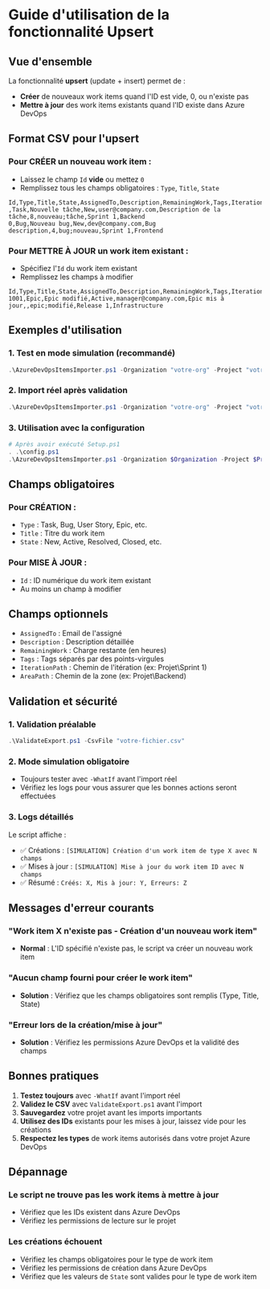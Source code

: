 # Guide d'utilisation de la fonctionnalité Upsert

## Vue d'ensemble
La fonctionnalité **upsert** (update + insert) permet de :
- **Créer** de nouveaux work items quand l'ID est vide, 0, ou n'existe pas
- **Mettre à jour** des work items existants quand l'ID existe dans Azure DevOps

## Format CSV pour l'upsert

### Pour CRÉER un nouveau work item :
- Laissez le champ `Id` **vide** ou mettez `0`
- Remplissez tous les champs obligatoires : `Type`, `Title`, `State`

```csv
Id,Type,Title,State,AssignedTo,Description,RemainingWork,Tags,IterationPath,AreaPath
,Task,Nouvelle tâche,New,user@company.com,Description de la tâche,8,nouveau;tâche,Sprint 1,Backend
0,Bug,Nouveau bug,New,dev@company.com,Bug description,4,bug;nouveau,Sprint 1,Frontend
```

### Pour METTRE À JOUR un work item existant :
- Spécifiez l'`Id` du work item existant
- Remplissez les champs à modifier

```csv
Id,Type,Title,State,AssignedTo,Description,RemainingWork,Tags,IterationPath,AreaPath
1001,Epic,Epic modifié,Active,manager@company.com,Epic mis à jour,,epic;modifié,Release 1,Infrastructure
```

## Exemples d'utilisation

### 1. Test en mode simulation (recommandé)
```powershell
.\AzureDevOpsItemsImporter.ps1 -Organization "votre-org" -Project "votre-projet" -Action Import -CsvFilePath "exemple-import-upsert.csv" -WhatIf
```

### 2. Import réel après validation
```powershell
.\AzureDevOpsItemsImporter.ps1 -Organization "votre-org" -Project "votre-projet" -Action Import -CsvFilePath "exemple-import-upsert.csv"
```

### 3. Utilisation avec la configuration
```powershell
# Après avoir exécuté Setup.ps1
. .\config.ps1
.\AzureDevOpsItemsImporter.ps1 -Organization $Organization -Project $Project -Action Import -CsvFilePath "votre-fichier.csv" -WhatIf
```

## Champs obligatoires

### Pour CRÉATION :
- `Type` : Task, Bug, User Story, Epic, etc.
- `Title` : Titre du work item
- `State` : New, Active, Resolved, Closed, etc.

### Pour MISE À JOUR :
- `Id` : ID numérique du work item existant
- Au moins un champ à modifier

## Champs optionnels
- `AssignedTo` : Email de l'assigné
- `Description` : Description détaillée
- `RemainingWork` : Charge restante (en heures)
- `Tags` : Tags séparés par des points-virgules
- `IterationPath` : Chemin de l'itération (ex: Projet\Sprint 1)
- `AreaPath` : Chemin de la zone (ex: Projet\Backend)

## Validation et sécurité

### 1. Validation préalable
```powershell
.\ValidateExport.ps1 -CsvFile "votre-fichier.csv"
```

### 2. Mode simulation obligatoire
- Toujours tester avec `-WhatIf` avant l'import réel
- Vérifiez les logs pour vous assurer que les bonnes actions seront effectuées

### 3. Logs détaillés
Le script affiche :
- ✅ Créations : `[SIMULATION] Création d'un work item de type X avec N champs`
- ✅ Mises à jour : `[SIMULATION] Mise à jour du work item ID avec N champs`
- ✅ Résumé : `Créés: X, Mis à jour: Y, Erreurs: Z`

## Messages d'erreur courants

### "Work item X n'existe pas - Création d'un nouveau work item"
- **Normal** : L'ID spécifié n'existe pas, le script va créer un nouveau work item

### "Aucun champ fourni pour créer le work item"
- **Solution** : Vérifiez que les champs obligatoires sont remplis (Type, Title, State)

### "Erreur lors de la création/mise à jour"
- **Solution** : Vérifiez les permissions Azure DevOps et la validité des champs

## Bonnes pratiques

1. **Testez toujours** avec `-WhatIf` avant l'import réel
2. **Validez le CSV** avec `ValidateExport.ps1` avant l'import
3. **Sauvegardez** votre projet avant les imports importants
4. **Utilisez des IDs** existants pour les mises à jour, laissez vide pour les créations
5. **Respectez les types** de work items autorisés dans votre projet Azure DevOps

## Dépannage

### Le script ne trouve pas les work items à mettre à jour
- Vérifiez que les IDs existent dans Azure DevOps
- Vérifiez les permissions de lecture sur le projet

### Les créations échouent
- Vérifiez les champs obligatoires pour le type de work item
- Vérifiez les permissions de création dans Azure DevOps
- Vérifiez que les valeurs de `State` sont valides pour le type de work item
